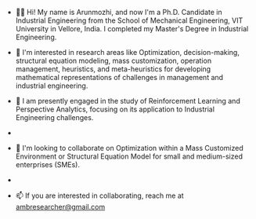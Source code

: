- 👨‍🎓 Hi! My name is Arunmozhi, and now I'm a Ph.D. Candidate in Industrial Engineering from the School of Mechanical Engineering, VIT University in Vellore, India. I completed my Master's Degree in Industrial Engineering.

- 💞️ I'm interested in research areas like Optimization, decision-making, structural equation modeling, mass customization, operation management, heuristics, and meta-heuristics for developing mathematical representations of challenges in management and industrial engineering.

- 🌱 I am presently engaged in the study of Reinforcement Learning and Perspective Analytics, focusing on its application to Industrial Engineering challenges.
- 
- 👀 I'm looking to collaborate on Optimization within a Mass Customized Environment or Structural Equation Model for small and medium-sized enterprises (SMEs).
- 
- 📫 If you are interested in collaborating, reach me at ambresearcher@gmail.com
